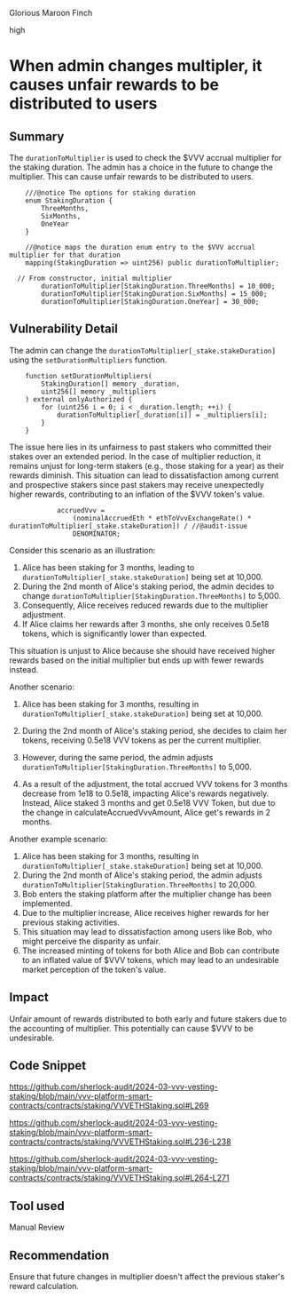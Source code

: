Glorious Maroon Finch

high

# When admin changes multipler, it causes unfair rewards to be distributed to users

## Summary
The `durationToMultiplier` is used to check the $VVV accrual multiplier for the staking duration. The admin has a choice in the future to change the multiplier. This can cause unfair rewards to be distributed to users.

```solidity
    ///@notice The options for staking duration
    enum StakingDuration {
        ThreeMonths,
        SixMonths,
        OneYear
    }

    //@notice maps the duration enum entry to the $VVV accrual multiplier for that duration
    mapping(StakingDuration => uint256) public durationToMultiplier;

  // From constructor, initial multiplier
        durationToMultiplier[StakingDuration.ThreeMonths] = 10_000;
        durationToMultiplier[StakingDuration.SixMonths] = 15_000;
        durationToMultiplier[StakingDuration.OneYear] = 30_000;
```
## Vulnerability Detail
The admin can change the `durationToMultiplier[_stake.stakeDuration]` using the `setDurationMultipliers` function.
```solidity
    function setDurationMultipliers(
        StakingDuration[] memory _duration,
        uint256[] memory _multipliers
    ) external onlyAuthorized {
        for (uint256 i = 0; i < _duration.length; ++i) {
            durationToMultiplier[_duration[i]] = _multipliers[i];
        }
    }
```
The issue here lies in its unfairness to past stakers who committed their stakes over an extended period. In the case of multiplier reduction, it remains unjust for long-term stakers (e.g., those staking for a year) as their rewards diminish. This situation can lead to dissatisfaction among current and prospective stakers since past stakers may receive unexpectedly higher rewards, contributing to an inflation of the $VVV token's value.

```solidity
            accruedVvv =
                (nominalAccruedEth * ethToVvvExchangeRate() * durationToMultiplier[_stake.stakeDuration]) / //@audit-issue
                DENOMINATOR;
```

Consider this scenario as an illustration:

1) Alice has been staking for 3 months, leading to `durationToMultiplier[_stake.stakeDuration]` being set at 10,000.
2) During the 2nd month of Alice's staking period, the admin decides to change `durationToMultiplier[StakingDuration.ThreeMonths]` to 5,000.
3) Consequently, Alice receives reduced rewards due to the multiplier adjustment.
4) If Alice claims her rewards after 3 months, she only receives 0.5e18 tokens, which is significantly lower than expected.

This situation is unjust to Alice because she should have received higher rewards based on the initial multiplier but ends up with fewer rewards instead.

Another scenario:

1) Alice has been staking for 3 months, resulting in `durationToMultiplier[_stake.stakeDuration]` being set at 10,000.
2) During the 2nd month of Alice's staking period, she decides to claim her tokens, receiving 0.5e18 VVV tokens as per the current multiplier.


3) However, during the same period, the admin adjusts `durationToMultiplier[StakingDuration.ThreeMonths]` to 5,000.
4) As a result of the adjustment, the total accrued VVV tokens for 3 months decrease from 1e18 to 0.5e18, impacting Alice's rewards negatively.
Instead, Alice staked 3 months and get 0.5e18 VVV Token, but due to the change in calculateAccruedVvvAmount, Alice get's rewards in 2 months.

Another example scenario:

1) Alice has been staking for 3 months, resulting in `durationToMultiplier[_stake.stakeDuration]` being set at 10,000.
2) During the 2nd month of Alice's staking period, the admin adjusts `durationToMultiplier[StakingDuration.ThreeMonths]` to 20,000.
3) Bob enters the staking platform after the multiplier change has been implemented.
4) Due to the multiplier increase, Alice receives higher rewards for her previous staking activities.
5) This situation may lead to dissatisfaction among users like Bob, who might perceive the disparity as unfair.
6) The increased minting of tokens for both Alice and Bob can contribute to an inflated value of $VVV tokens, which may lead to an undesirable market perception of the token's value.

## Impact
Unfair amount of rewards distributed to both early and future stakers due to the accounting of multiplier. This potentially can cause $VVV to be undesirable.

## Code Snippet
https://github.com/sherlock-audit/2024-03-vvv-vesting-staking/blob/main/vvv-platform-smart-contracts/contracts/staking/VVVETHStaking.sol#L269

https://github.com/sherlock-audit/2024-03-vvv-vesting-staking/blob/main/vvv-platform-smart-contracts/contracts/staking/VVVETHStaking.sol#L236-L238

https://github.com/sherlock-audit/2024-03-vvv-vesting-staking/blob/main/vvv-platform-smart-contracts/contracts/staking/VVVETHStaking.sol#L264-L271

## Tool used

Manual Review

## Recommendation
Ensure that future changes in multiplier doesn't affect the previous staker's reward calculation. 